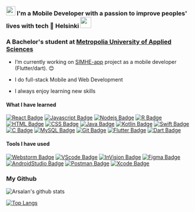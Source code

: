 <div align='left'>
   <h3></a> <img src="https://user-images.githubusercontent.com/1303154/88677602-1635ba80-d120-11ea-84d8-d263ba5fc3c0.gif" width="25px"> I'm a Mobile Developer  with a passion to improve peoples' lives with tech 📍 Helsinki  <a href="https://www.linkedin.com/in/arsalan-shakil/"><img height="30" src="https://i.ibb.co/VwYbX9n/linkedin.png"></a>&nbsp;&nbsp;
</a>&nbsp;&nbsp;</h3> 
</div>


<p align="center">
  <h3> A Bachelor's student at <a href="https://metropolia.fi/en">Metropolia University of Applied Sciences</a></h3>
</p>

- I’m currently working on [SIMHE-app](https://www.metropolia.fi/en/rdi/rdi-projects/simheapp-ii) project as a mobile developer (Flutter/dart). :blush:

- I do full-stack Mobile and Web Development

- I always enjoy learning new skills 




#### What I have learned

[![React Badge](https://img.shields.io/badge/-React-61DBFB?style=for-the-badge&labelColor=black&logo=react&logoColor=61DBFB)](#) [![Javascript Badge](https://img.shields.io/badge/-Javascript-F0DB4F?style=for-the-badge&labelColor=black&logo=javascript&logoColor=F0DB4F)](#) [![Nodejs Badge](https://img.shields.io/badge/-Nodejs-3C873A?style=for-the-badge&labelColor=black&logo=node.js&logoColor=3C873A)](#) [![R Badge](https://img.shields.io/badge/-R-3864BA?style=for-the-badge&labelColor=black&logo=R&logoColor=3864BA)](#)     [![HTML Badge](https://img.shields.io/badge/-HTML-E34F26?style=for-the-badge&labelColor=black&logo=HTML5&logoColor=E34F26)](#) [![CSS Badge](https://img.shields.io/badge/-CSS-1572B6?style=for-the-badge&labelColor=black&logo=CSS3&logoColor=1572B6)](#) [![Java Badge](https://img.shields.io/badge/-Java-007396?style=for-the-badge&labelColor=black&logo=Java&logoColor=white)](#) [![Kotlin Badge](https://img.shields.io/badge/-Kotlin-0095D5?style=for-the-badge&labelColor=black&logo=Kotlin&logoColor=0095D5)](#) [![Swift Badge](https://img.shields.io/badge/-swift-E50914?style=for-the-badge&labelColor=black&logo=Swift&logoColor=E50914)](#) [![C Badge](https://img.shields.io/badge/-C-A8B9CC?style=for-the-badge&labelColor=black&logo=C&logoColor=A8B9CC)](#) [![MySQL Badge](https://img.shields.io/badge/-MySql-orange?style=for-the-badge&labelColor=black&logo=MySQL&logoColor=orange)](#) [![Git Badge](https://img.shields.io/badge/-Git-F05032?style=for-the-badge&labelColor=black&logo=Git&logoColor=F05032)](#) [![Flutter Badge](https://img.shields.io/badge/-flutter-3DDC84?style=for-the-badge&labelColor=black&logo=flutter&logoColor=00B0D8)](#) [![Dart Badge](https://img.shields.io/badge/-dart-ffffff?style=for-the-badge&labelColor=1177AA&logo=dart&logoColor=003E54)](#) 


#### Tools I have used

 [![Webstorm Badge](https://img.shields.io/badge/-WebStorm-000000?style=for-the-badge&labelColor=white&logo=WebStorm&logoColor=000000)](#) [![VScode Badge](https://img.shields.io/badge/-VisualStudioCode-007ACC?style=for-the-badge&labelColor=black&logo=Visual-Studio-Code&logoColor=007ACC)](#) [![InVision Badge](https://img.shields.io/badge/-InVision-FF3366?style=for-the-badge&labelColor=black&logo=InVision&logoColor=FF3366)](#) [![Figma Badge](https://img.shields.io/badge/-Figma-F24E1E?style=for-the-badge&labelColor=black&logo=Figma&logoColor=F24E1E)](#) [![AndroidStudio Badge](https://img.shields.io/badge/-AndroidStudio-3DDC84?style=for-the-badge&labelColor=black&logo=Android-Studio&logoColor=3DDC84)](#) [![Postman Badge](https://img.shields.io/badge/-Postman-FF6C37?style=for-the-badge&labelColor=black&logo=Postman&logoColor=FF6C37)](#) [![Xcode Badge](https://img.shields.io/badge/-Xcode-FFB71B?style=for-the-badge&labelColor=black&logo=Xcode&logoColor=FFB71B)](#)
### My Github

![Arsalan's github stats](https://github-readme-stats.vercel.app/api?username=ArsalanShakil&show_icons=true&theme=dracula)

[![Top Langs](https://github-readme-stats.vercel.app/api/top-langs/?username=ArsalanShakil&layout=compact&theme=dracula&langs_count=8)](https://github.com/anuraghazra/github-readme-stats)




